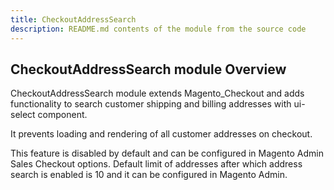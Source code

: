 ```yaml
---
title: CheckoutAddressSearch
description: README.md contents of the module from the source code
---
```


## CheckoutAddressSearch module Overview

CheckoutAddressSearch module extends Magento_Checkout and adds functionality to search customer shipping and billing addresses with ui-select component.

It prevents loading and rendering of all customer addresses on checkout.

This feature is disabled by default and can be configured in Magento Admin Sales Checkout options. Default limit of addresses after which address search is enabled is 10 and it can be configured in Magento Admin.

